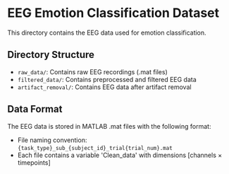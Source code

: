 # EEG Emotion Classification Dataset

This directory contains the EEG data used for emotion classification.

## Directory Structure
- `raw_data/`: Contains raw EEG recordings (.mat files)
- `filtered_data/`: Contains preprocessed and filtered EEG data
- `artifact_removal/`: Contains EEG data after artifact removal

## Data Format
The EEG data is stored in MATLAB .mat files with the following format:
- File naming convention: `{task_type}_sub_{subject_id}_trial{trial_num}.mat`
- Each file contains a variable 'Clean_data' with dimensions [channels × timepoints]
